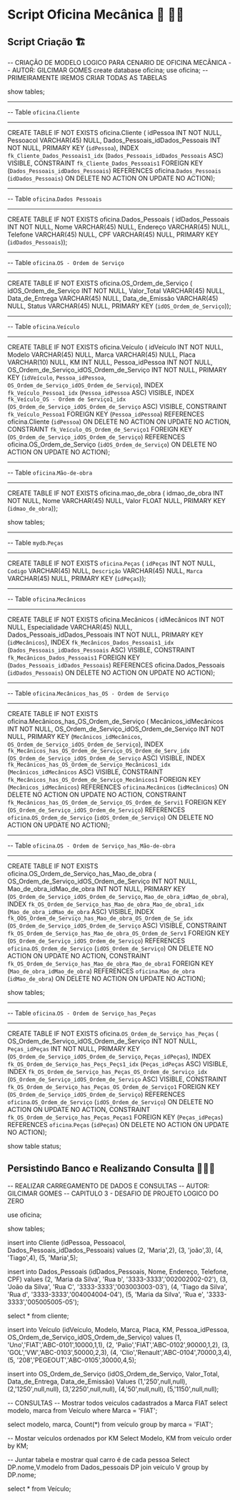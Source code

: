 # Script Oficina Mecânica :car: :man_mechanic:

## Script Criação :building_construction:

-- CRIAÇÃO DE MODELO LOGICO PARA CENARIO DE OFICINA MECÂNICA
-- AUTOR: GILCIMAR GOMES
create database oficina;
use oficina;
 -- PRIMEIRAMENTE IREMOS CRIAR TODAS AS TABELAS

show tables;

-- -----------------------------------------------------
-- Table `oficina`.`Cliente`
-- -----------------------------------------------------
CREATE TABLE IF NOT EXISTS oficina.Cliente (
	idPessoa INT NOT NULL,
	Pessoacol VARCHAR(45) NULL,
	Dados_Pessoais_idDados_Pessoais INT NOT NULL,
	PRIMARY KEY (`idPessoa`),
	INDEX `fk_Cliente_Dados_Pessoais1_idx` (`Dados_Pessoais_idDados_Pessoais` ASC) VISIBLE,
	CONSTRAINT `fk_Cliente_Dados_Pessoais1`
    FOREIGN KEY (`Dados_Pessoais_idDados_Pessoais`)
    REFERENCES oficina.`Dados_Pessoais` (`idDados_Pessoais`)
    ON DELETE NO ACTION
    ON UPDATE NO ACTION);



-- -----------------------------------------------------
-- Table `oficina`.`Dados Pessoais`
-- -----------------------------------------------------
CREATE TABLE IF NOT EXISTS oficina.Dados_Pessoais (
	idDados_Pessoais INT NOT NULL,
	Nome VARCHAR(45) NULL,
	Endereço VARCHAR(45) NULL,
	Telefone VARCHAR(45) NULL,
	CPF VARCHAR(45) NULL,
  PRIMARY KEY (`idDados_Pessoais`));


-- -----------------------------------------------------
-- Table `oficina`.`OS - Ordem de Serviço`
-- -----------------------------------------------------
CREATE TABLE IF NOT EXISTS oficina.OS_Ordem_de_Serviço (
	idOS_Ordem_de_Serviço INT NOT NULL,
	Valor_Total VARCHAR(45) NULL,
	Data_de_Entrega VARCHAR(45) NULL,
	Data_de_Emissão VARCHAR(45) NULL,
	Status VARCHAR(45) NULL,
  PRIMARY KEY (`idOS_Ordem_de_Serviço`));


-- -----------------------------------------------------
-- Table `oficina`.`Veículo`
-- -----------------------------------------------------
CREATE TABLE IF NOT EXISTS oficina.Veículo (
	idVeículo INT NOT NULL,
	Modelo VARCHAR(45) NULL,
	Marca VARCHAR(45) NULL,
	Placa VARCHAR(10) NULL,
	KM INT NULL,
	Pessoa_idPessoa INT NOT NULL,
	OS_Ordem_de_Serviço_idOS_Ordem_de_Serviço INT NOT NULL,
	PRIMARY KEY (`idVeículo`, `Pessoa_idPessoa`, `OS_Ordem_de_Serviço_idOS_Ordem_de_Serviço`),
	INDEX `fk_Veículo_Pessoa1_idx` (`Pessoa_idPessoa` ASC) VISIBLE,
	INDEX `fk_Veículo_OS - Ordem de Serviço1_idx` (`OS_Ordem_de_Serviço_idOS_Ordem_de_Serviço` ASC) VISIBLE,
	CONSTRAINT `fk_Veículo_Pessoa1`
    FOREIGN KEY (`Pessoa_idPessoa`)
    REFERENCES oficina.Cliente (`idPessoa`)
    ON DELETE NO ACTION
    ON UPDATE NO ACTION,
  CONSTRAINT `fk_Veículo_OS_Ordem_de_Serviço1`
    FOREIGN KEY (`OS_Ordem_de_Serviço_idOS_Ordem_de_Serviço`)
    REFERENCES oficina.OS_Ordem_de_Serviço (`idOS_Ordem_de_Serviço`)
    ON DELETE NO ACTION
    ON UPDATE NO ACTION);



-- -----------------------------------------------------
-- Table `oficina`.`Mão-de-obra`
-- -----------------------------------------------------
CREATE TABLE IF NOT EXISTS oficina.mao_de_obra (
	idmao_de_obra INT NOT NULL,
	Nome VARCHAR(45) NULL,
	Valor FLOAT NULL,
  PRIMARY KEY (`idmao_de_obra`));

show tables;

-- -----------------------------------------------------
-- Table `mydb`.`Peças`
-- -----------------------------------------------------
CREATE TABLE IF NOT EXISTS `oficina`.`Peças` (
  `idPeças` INT NOT NULL,
  `Codigo` VARCHAR(45) NULL,
  `Descrição` VARCHAR(45) NULL,
  `Marca` VARCHAR(45) NULL,
  PRIMARY KEY (`idPeças`));



-- -----------------------------------------------------
-- Table `oficina`.`Mecânicos`
-- -----------------------------------------------------
CREATE TABLE IF NOT EXISTS oficina.Mecânicos (
	idMecânicos INT NOT NULL,
	Especialidade VARCHAR(45) NULL,
	Dados_Pessoais_idDados_Pessoais INT NOT NULL,
	PRIMARY KEY (`idMecânicos`),
	INDEX `fk_Mecânicos_Dados_Pessoais1_idx` (`Dados_Pessoais_idDados_Pessoais` ASC) VISIBLE,
	CONSTRAINT `fk_Mecânicos_Dados_Pessoais1`
    FOREIGN KEY (`Dados_Pessoais_idDados_Pessoais`)
    REFERENCES oficina.Dados_Pessoais (`idDados_Pessoais`)
    ON DELETE NO ACTION
    ON UPDATE NO ACTION);



-- -----------------------------------------------------
-- Table `oficina`.`Mecânicos_has_OS - Ordem de Serviço`
-- -----------------------------------------------------
CREATE TABLE IF NOT EXISTS oficina.Mecânicos_has_OS_Ordem_de_Serviço (
  Mecânicos_idMecânicos INT NOT NULL,
  OS_Ordem_de_Serviço_idOS_Ordem_de_Serviço INT NOT NULL,
  PRIMARY KEY (`Mecânicos_idMecânicos`, `OS_Ordem_de_Serviço_idOS_Ordem_de_Serviço`),
  INDEX `fk_Mecânicos_has_OS_Ordem_de_Serviço_OS_Ordem_de_Serv_idx` (`OS_Ordem_de_Serviço_idOS_Ordem_de_Serviço` ASC) VISIBLE,
  INDEX `fk_Mecânicos_has_OS_Ordem_de_Serviço_Mecânicos1_idx` (`Mecânicos_idMecânicos` ASC) VISIBLE,
  CONSTRAINT `fk_Mecânicos_has_OS_Ordem_de_Serviço_Mecânicos1`
    FOREIGN KEY (`Mecânicos_idMecânicos`)
    REFERENCES `oficina`.`Mecânicos` (`idMecânicos`)
    ON DELETE NO ACTION
    ON UPDATE NO ACTION,
  CONSTRAINT `fk_Mecânicos_has_OS_Ordem_de_Serviço_OS_Ordem_de_Servi1`
    FOREIGN KEY (`OS_Ordem_de_Serviço_idOS_Ordem_de_Serviço`)
    REFERENCES `oficina`.`OS_Ordem_de_Serviço` (`idOS_Ordem_de_Serviço`)
    ON DELETE NO ACTION
    ON UPDATE NO ACTION);



-- -----------------------------------------------------
-- Table `oficina`.`OS - Ordem de Serviço_has_Mão-de-obra`
-- -----------------------------------------------------
CREATE TABLE IF NOT EXISTS oficina.OS_Ordem_de_Serviço_has_Mao_de_obra (
	OS_Ordem_de_Serviço_idOS_Ordem_de_Serviço INT NOT NULL,
	Mao_de_obra_idMao_de_obra INT NOT NULL,
	PRIMARY KEY (`OS_Ordem_de_Serviço_idOS_Ordem_de_Serviço`, `Mao_de_obra_idMao_de_obra`),
	INDEX `fk_OS_Ordem_de_Serviço_has_Mao_de_obra_Mao_de_obra1_idx` (`Mao_de_obra_idMao_de_obra` ASC) VISIBLE,
	INDEX `fk_OOS_Ordem_de_Serviço_has_Mao_de_obra_OS_Ordem_de_Se_idx` (`OS_Ordem_de_Serviço_idOS_Ordem_de_Serviço` ASC) VISIBLE,
	CONSTRAINT `fk_OS_Ordem_de_Serviço_has_Mao_de_obra_OS_Ordem_de_Serv1`
    FOREIGN KEY (`OS_Ordem_de_Serviço_idOS_Ordem_de_Serviço`)
    REFERENCES `oficina`.`OS_Ordem_de_Serviço` (`idOS_Ordem_de_Serviço`)
    ON DELETE NO ACTION
    ON UPDATE NO ACTION,
	CONSTRAINT `fk_OS_Ordem_de_Serviço_has_Mao_de_obra_Mao_de_obra1`
    FOREIGN KEY (`Mao_de_obra_idMao_de_obra`)
    REFERENCES `oficina`.`Mao_de_obra` (`idMao_de_obra`)
    ON DELETE NO ACTION
    ON UPDATE NO ACTION);

show tables;

-- -----------------------------------------------------
-- Table `oficina`.`OS - Ordem de Serviço_has_Peças`
-- -----------------------------------------------------
CREATE TABLE IF NOT EXISTS oficina.`OS_Ordem_de_Serviço_has_Peças` (
	OS_Ordem_de_Serviço_idOS_Ordem_de_Serviço INT NOT NULL,
	`Peças_idPeças` INT NOT NULL,
	PRIMARY KEY (`OS_Ordem_de_Serviço_idOS_Ordem_de_Serviço`, `Peças_idPeças`),
	INDEX `fk_OS_Ordem_de_Serviço_has_Peçs_Peçs1_idx` (`Peças_idPeças` ASC) VISIBLE,
	INDEX `fk_OS_Ordem_de_Serviço_has_Peças_OS_Ordem_de_Serviço_idx` (`OS_Ordem_de_Serviço_idOS_Ordem_de_Serviço` ASC) VISIBLE,
	CONSTRAINT `fk_OS_Ordem_de_Serviço_has_Peças_OS_Ordem_de_Serviço1`
    FOREIGN KEY (`OS_Ordem_de_Serviço_idOS_Ordem_de_Serviço`)
    REFERENCES `oficina`.`OS_Ordem_de_Serviço` (`idOS_Ordem_de_Serviço`)
    ON DELETE NO ACTION
    ON UPDATE NO ACTION,
	CONSTRAINT `fk_OS_Ordem_de_Serviço_has_Peças_Peças1`
    FOREIGN KEY (`Peças_idPeças`)
    REFERENCES `oficina`.`Peças` (`idPeças`)
    ON DELETE NO ACTION
    ON UPDATE NO ACTION);


show table status;



## Persistindo Banco e Realizando Consulta :calling::key::telescope:

-- REALIZAR CARREGAMENTO DE DADOS E CONSULTAS
-- AUTOR: GILCIMAR GOMES
-- CAPITULO 3 - DESAFIO DE PROJETO LOGICO DO ZERO

use oficina;

show tables;

insert into Cliente (idPessoa, Pessoacol, Dados_Pessoais_idDados_Pessoais) values
					(2, 'Maria',2),
                    (3, 'joão',3),
                    (4, 'Tiago',4),
                    (5, 'Maria',5);

insert into Dados_Pessoais (idDados_Pessoais, Nome, Endereço, Telefone, CPF) values
					(2, 'Maria da Silva', 'Rua b', '3333-3333','002002002-02'),
                    (3, 'João da Silva', 'Rua C', '3333-3333','003003003-03'),
                    (4, 'Tiago da Silva', 'Rua d', '3333-3333','004004004-04'),
                    (5, 'Maria da Silva', 'Rua e', '3333-3333','005005005-05');

select * from cliente;

insert into Veículo (idVeículo, Modelo, Marca, Placa, KM, Pessoa_idPessoa, OS_Ordem_de_Serviço_idOS_Ordem_de_Serviço) values
					(1, 'Uno','FIAT','ABC-0101',10000,1,1),
                    (2, 'Palio','FIAT','ABC-0102',90000,1,2),
                    (3, 'GOL','VW','ABC-0103',50000,2,3),
                    (4, 'Clio','Renault','ABC-0104',70000,3,4),
                    (5, '208','PEGEOUT','ABC-0105',30000,4,5);

insert into OS_Ordem_de_Serviço (idOS_Ordem_de_Serviço, Valor_Total, Data_de_Entrega, Data_de_Emissão) Values
					(1,'250',null,null),
                    (2,'1250',null,null),
                    (3,'2250',null,null),
                    (4,'50',null,null),
                    (5,'1150',null,null);
                    
-- CONSULTAS
-- Mostrar todos veiculos cadastrados a Marca FIAT
select modelo, marca
from Veículo
where  Marca = 'FIAT';

select modelo, marca, Count(*)
from veículo
group by marca = 'FIAT';

-- Mostar veículos ordenados por KM
Select Modelo, KM
from veículo
order by KM;

-- Juntar tabela e mostrar qual carro é de cada pessoa
Select DP.nome,V.modelo
from Dados_pessoais DP join veículo V
group by DP.nome;

select * from Veículo;
